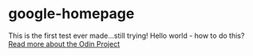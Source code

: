 # google-homepage
This is the first test ever made...still trying!
Hello world - how to do this?
<a href="http://www.theodinproject.com/web-development-101/html-css?ref=lnav">Read more about the Odin Project</a>
